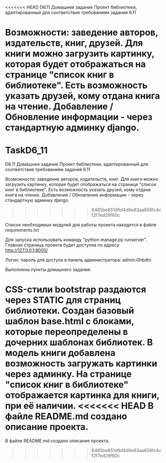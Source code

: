 <<<<<<< HEAD
D6.11 Домашнее задание
Проект библиотеки, адаптированный для соответствия требованиям задания 6.11

Возможности: заведение авторов, издательств, книг, друзей. Для книги можно загрузить картинку, которая будет отображаться на странице "список книг в библиотеке". Есть возможность указать друзей, кому отдана книга на чтение. Добавление / Обновление информации - через стандартную админку django.
=======
# TaskD6_11
D6.11 Домашнее задание
Проект библиотеки, адаптированный для соответствия требованиям задания 6.11

Возможности: заведение авторов, издательств, книг. Для книги можно загрузить картинку, которая будет отображаться на странице "список книг в библиотеке". Есть возможность указать друзей, кому отдана книга на чтение. Добавление / Обновление информации - через стандартную админку django.
>>>>>>> 6485be651dfbf4d6e83aa658fc4cf2f7ed29f60c

Список необходимых модулей для работы проекта находится в файле requirements.txt

Для запуска использовать команду "python manage.py runserver". Главная страница проекта будет доступна по адресу http://127.0.0.1:8000/

Логин: пароль для доступа в панель администратора: admin:Ghbdtn

Выполнены пункты домашнего задания:

CSS-стили bootstrap раздаются через STATIC для страниц библиотеки.
Создан базовый шаблон base.html с блоками, которые переопределены в дочерних шаблонах библиотек.
В модель книги добавлена возможность загружать картинки через админку. На странице "список книг в библиотеке" отображается картинка для книги, при её наличии.
<<<<<<< HEAD
В файле README.md создано описание проекта.
=======
В файле README.md создано описание проекта.
>>>>>>> 6485be651dfbf4d6e83aa658fc4cf2f7ed29f60c
